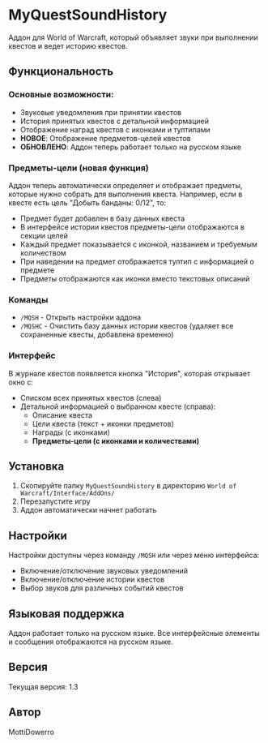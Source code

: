 # MyQuestSoundHistory

Аддон для World of Warcraft, который объявляет звуки при выполнении квестов и ведет историю квестов.

## Функциональность

### Основные возможности:
- Звуковые уведомления при принятии квестов
- История принятых квестов с детальной информацией
- Отображение наград квестов с иконками и тултипами
- **НОВОЕ**: Отображение предметов-целей квестов
- **ОБНОВЛЕНО**: Аддон теперь работает только на русском языке

### Предметы-цели (новая функция)

Аддон теперь автоматически определяет и отображает предметы, которые нужно собрать для выполнения квеста. Например, если в квесте есть цель "Добыть банданы: 0/12", то:

- Предмет будет добавлен в базу данных квеста
- В интерфейсе истории квестов предметы-цели отображаются в секции целей
- Каждый предмет показывается с иконкой, названием и требуемым количеством
- При наведении на предмет отображается тултип с информацией о предмете
- Предметы отображаются как иконки вместо текстовых описаний

### Команды

- `/MQSH` - Открыть настройки аддона
- `/MQSHC` - Очистить базу данных истории квестов (удаляет все сохраненные квесты, добавлена временно)

### Интерфейс

В журнале квестов появляется кнопка "История", которая открывает окно с:
- Списком всех принятых квестов (слева)
- Детальной информацией о выбранном квесте (справа):
  - Описание квеста
  - Цели квеста (текст + иконки предметов)
  - Награды (с иконками)
  - **Предметы-цели (с иконками и количествами)**

## Установка

1. Скопируйте папку `MyQuestSoundHistory` в директорию `World of Warcraft/Interface/AddOns/`
2. Перезапустите игру
3. Аддон автоматически начнет работать

## Настройки

Настройки доступны через команду `/MQSH` или через меню интерфейса:
- Включение/отключение звуковых уведомлений
- Включение/отключение истории квестов
- Выбор звуков для различных событий квестов

## Языковая поддержка

Аддон работает только на русском языке. Все интерфейсные элементы и сообщения отображаются на русском языке.

## Версия

Текущая версия: 1.3

## Автор

MottiDowerro 
